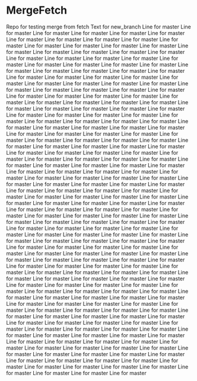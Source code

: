 # MergeFetch
Repo for testing merge from fetch
Text for new_branch
Line for master
Line for master
Line for master
Line for master
Line for master
Line for master
Line for master
Line for master
Line for master
Line for master
Line for master
Line for master
Line for master
Line for master
Line for master
Line for master
Line for master
Line for master
Line for master
Line for master
Line for master
Line for master
Line for master
Line for master
Line for master
Line for master
Line for master
Line for master
Line for master
Line for master
Line for master
Line for master
Line for master
Line for master
Line for master
Line for master
Line for master
Line for master
Line for master
Line for master
Line for master
Line for master
Line for master
Line for master
Line for master
Line for master
Line for master
Line for master
Line for master
Line for master
Line for master
Line for master
Line for master
Line for master
Line for master
Line for master
Line for master
Line for master
Line for master
Line for master
Line for master
Line for master
Line for master
Line for master
Line for master
Line for master
Line for master
Line for master
Line for master
Line for master
Line for master
Line for master
Line for master
Line for master
Line for master
Line for master
Line for master
Line for master
Line for master
Line for master
Line for master
Line for master
Line for master
Line for master
Line for master
Line for master
Line for master
Line for master
Line for master
Line for master
Line for master
Line for master
Line for master
Line for master
Line for master
Line for master
Line for master
Line for master
Line for master
Line for master
Line for master
Line for master
Line for master
Line for master
Line for master
Line for master
Line for master
Line for master
Line for master
Line for master
Line for master
Line for master
Line for master
Line for master
Line for master
Line for master
Line for master
Line for master
Line for master
Line for master
Line for master
Line for master
Line for master
Line for master
Line for master
Line for master
Line for master
Line for master
Line for master
Line for master
Line for master
Line for master
Line for master
Line for master
Line for master
Line for master
Line for master
Line for master
Line for master
Line for master
Line for master
Line for master
Line for master
Line for master
Line for master
Line for master
Line for master
Line for master
Line for master
Line for master
Line for master
Line for master
Line for master
Line for master
Line for master
Line for master
Line for master
Line for master
Line for master
Line for master
Line for master
Line for master
Line for master
Line for master
Line for master
Line for master
Line for master
Line for master
Line for master
Line for master
Line for master
Line for master
Line for master
Line for master
Line for master
Line for master
Line for master
Line for master
Line for master
Line for master
Line for master
Line for master
Line for master
Line for master
Line for master
Line for master
Line for master
Line for master
Line for master
Line for master
Line for master
Line for master
Line for master
Line for master
Line for master
Line for master
Line for master
Line for master
Line for master
Line for master
Line for master
Line for master
Line for master
Line for master
Line for master
Line for master
Line for master
Line for master
Line for master
Line for master
Line for master
Line for master
Line for master
Line for master
Line for master
Line for master
Line for master
Line for master
Line for master
Line for master
Line for master
Line for master
Line for master
Line for master
Line for master
Line for master
Line for master
Line for master
Line for master
Line for master
Line for master
Line for master
Line for master
Line for master
Line for master
Line for master
Line for master
Line for master
Line for master
Line for master
Line for master
Line for master
Line for master
Line for master
Line for master
Line for master
Line for master
Line for master
Line for master
Line for master
Line for master
Line for master
Line for master
Line for master
Line for master
Line for master
Line for master
